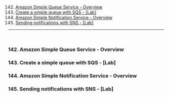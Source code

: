 142.  [Amazon Simple Queue Service - Overview](#142)
143.  [Create a simple queue with SQS - [Lab]](#143)
144.  [Amazon Simple Notification Service - Overview](#144)
145.  [Sending notifications with SNS - [Lab]](#145)

---

<br>

### 142. Amazon Simple Queue Service - Overview<a id="142"></a>

### 143. Create a simple queue with SQS - [Lab]<a id="143"></a>

### 144. Amazon Simple Notification Service - Overview<a id="144"></a>

### 145. Sending notifications with SNS - [Lab]<a id="145"></a>
